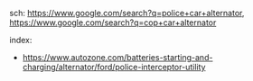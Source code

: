 sch: https://www.google.com/search?q=police+car+alternator, https://www.google.com/search?q=cop+car+alternator

index:
- https://www.autozone.com/batteries-starting-and-charging/alternator/ford/police-interceptor-utility
